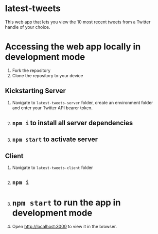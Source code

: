 # latest-tweets
This web app that lets you view the 10 most recent tweets
from a Twitter handle of your choice. 

# Accessing the web app locally in development mode
1. Fork the repository
2. Clone the repository to your device

## Kickstarting Server
1. Navigate to `latest-tweets-server` folder, create an environment folder and enter your Twitter API bearer token.
2. ## `npm i` to install all server dependencies
3. ## `npm start` to activate server

## Client
1. Navigate to `latest-tweets-client` folder
3. ## `npm i`
4. # `npm start` to run the app in development mode
5. Open [http://localhost:3000](http://localhost:3000) to view it in the browser.
